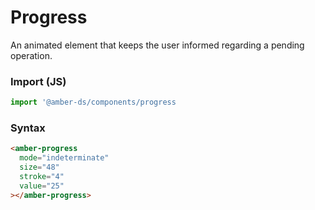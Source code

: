 # Progress

An animated element that keeps the user informed regarding a pending operation.

### Import (JS)
```js
import '@amber-ds/components/progress
```

### Syntax
```html
<amber-progress
  mode="indeterminate"
  size="48"
  stroke="4"
  value="25"
></amber-progress>
```
